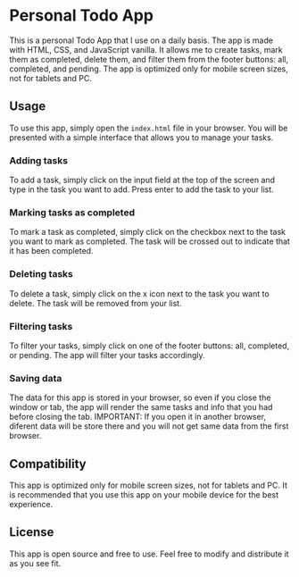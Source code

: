 # Personal Todo App

This is a personal Todo App that I use on a daily basis. The app is made with HTML, CSS, and JavaScript vanilla. It allows me to create tasks, mark them as completed, delete them, and filter them from the footer buttons: all, completed, and pending. The app is optimized only for mobile screen sizes, not for tablets and PC.

## Usage

To use this app, simply open the `index.html` file in your browser. You will be presented with a simple interface that allows you to manage your tasks.

### Adding tasks

To add a task, simply click on the input field at the top of the screen and type in the task you want to add. Press enter to add the task to your list.

### Marking tasks as completed

To mark a task as completed, simply click on the checkbox next to the task you want to mark as completed. The task will be crossed out to indicate that it has been completed.

### Deleting tasks

To delete a task, simply click on the x icon next to the task you want to delete. The task will be removed from your list.

### Filtering tasks

To filter your tasks, simply click on one of the footer buttons: all, completed, or pending. The app will filter your tasks accordingly.

### Saving data

The data for this app is stored in your browser, so even if you close the window or tab, the app will render the same tasks and info that you had before closing the tab.
IMPORTANT: If you open it in another browser, diferent data will be store there and you will not get same data from the first browser.

## Compatibility

This app is optimized only for mobile screen sizes, not for tablets and PC. It is recommended that you use this app on your mobile device for the best experience.

## License

This app is open source and free to use. Feel free to modify and distribute it as you see fit.

